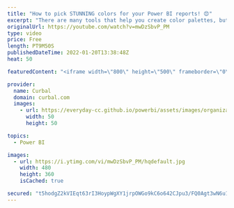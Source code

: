 ```yaml
---
title: "How to pick STUNNING colors for your Power BI reports! 😍"
excerpt: "There are many tools that help you create color palettes, but there is a lot more needed than just a tool to get it right. In today's video, I will show you how I create color palettes, the tools and tricks I use to make my reports shine like a star!  Here you can download all the pbix files: https://curbal.com/donwload-center"
originalUrl: https://youtube.com/watch?v=mwDzSbvP_PM
type: video
price: Free
length: PT9M50S
publishedDateTime: 2022-01-20T13:38:48Z
heat: 50

featuredContent: "<iframe width=\"800\" height=\"500\" frameborder=\"0\" src=\"https://www.youtube.com/embed/mwDzSbvP_PM\" allow=\"accelerometer; autoplay; encrypted-media; gyroscope; picture-in-picture\" allowfullscreen></iframe>"

provider:
  name: Curbal
  domain: curbal.com
  images:
    - url: https://everyday-cc.github.io/powerbi/assets/images/organizations/curbal.com-50x50.jpg
      width: 50
      height: 50

topics:
  - Power BI

images:
  - url: https://i.ytimg.com/vi/mwDzSbvP_PM/hqdefault.jpg
    width: 480
    height: 360
    isCached: true

secured: "t5hodgZ2kVIEqt63rI3HoypWgXY1jrpOWGo9kC6o642CJpu3/FQ0Agt3wN6u1XgCwrilsjkMJM78eACLKkophSR+hOU0n6/WAK3OmFgRouzUWvPtGmYTxpxwjQ0KcGsRv32yozg68hEuaCl4SUkVQdOTwdVDj+fvehJ5KX7wqAtpqCtPdt/mev/ZvZvldEt2MBG4jRfYcXUqVMQlrbOtFRCONXE7Eazt4P/ss3qZcEkLrqpRvaBbz93ra5Kr8mKcIJ1QJSUQbBQvVKPdVNB8jn2gjoAG+fvztnkqRt7e58zPIloUdq39H853+SwgOasvio/UIaoGPE23fp4nliEU+mqfQu6Zv8+og2+mzf0N+Rl78RVAQfPOTmIxHmLs8qvn58JVUQM3arLwhqdTpX90FWfrGbZkmVsjsPfBVKn5Gh8=;btRs079sBVN3bayRIa02NQ=="
---
```


